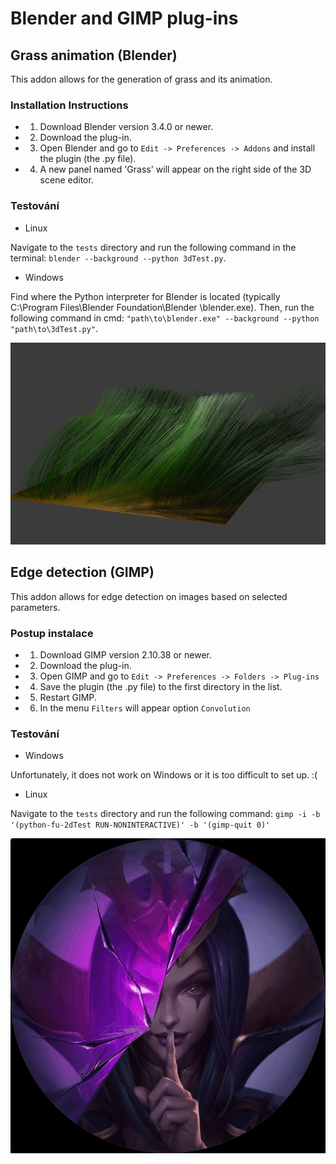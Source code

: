 # Blender and GIMP plug-ins

## Grass animation (Blender)

This addon allows for the generation of grass and its animation.

### Installation Instructions

- 1) Download Blender version 3.4.0 or newer.
- 2) Download the plug-in.
- 3) Open Blender and go to `Edit -> Preferences -> Addons` and install the plugin (the .py file).
- 4) A new panel named 'Grass' will appear on the right side of the 3D scene editor.

### Testování

* Linux

Navigate to the `tests` directory and run the following command in the terminal: `blender --background --python 3dTest.py`.

* Windows

Find where the Python interpreter for Blender is located (typically C:\Program Files\Blender Foundation\Blender <version>\blender.exe).
Then, run the following command in cmd: `"path\to\blender.exe" --background --python "path\to\3dTest.py"`.

![image blender](3D/grass.png)

## Edge detection (GIMP)

This addon allows for edge detection on images based on selected parameters.

### Postup instalace

- 1) Download GIMP version 2.10.38 or newer.
- 2) Download the plug-in.
- 3) Open GIMP and go to `Edit -> Preferences -> Folders -> Plug-ins`
- 4) Save the plugin (the .py file) to the first directory in the list.
- 5) Restart GIMP.
- 6) In the menu `Filters` will appear option `Convolution`

### Testování

* Windows

Unfortunately, it does not work on Windows or it is too difficult to set up. :(

* Linux

Navigate to the `tests` directory and run the following command: `gimp -i -b '(python-fu-2dTest RUN-NONINTERACTIVE)' -b '(gimp-quit 0)'`

![image gimp](2D/Showcase%20GIF.gif)

